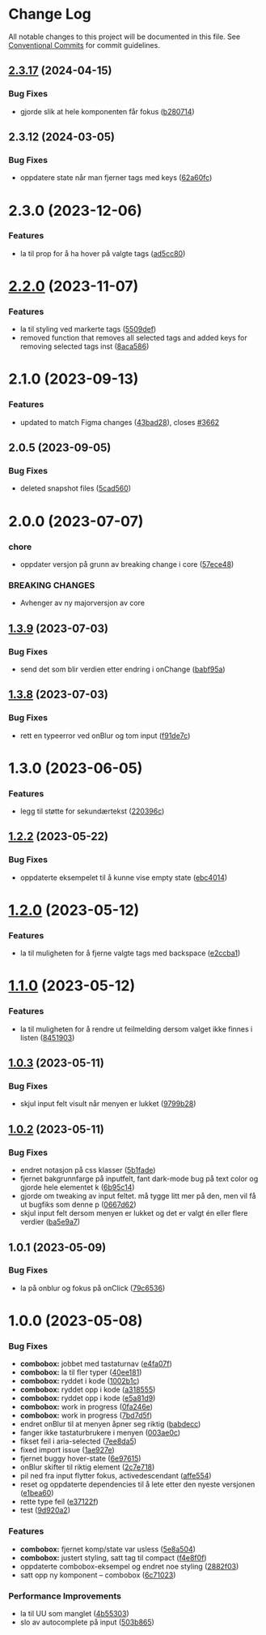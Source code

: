 # Change Log

All notable changes to this project will be documented in this file.
See [Conventional Commits](https://conventionalcommits.org) for commit guidelines.

## [2.3.17](https://github.com/fremtind/jokul/compare/@fremtind/jkl-combobox-react@2.3.16...@fremtind/jkl-combobox-react@2.3.17) (2024-04-15)

### Bug Fixes

- gjorde slik at hele komponenten får fokus ([b280714](https://github.com/fremtind/jokul/commit/b28071490132470c0207834e517735f3df1e2011))

## 2.3.12 (2024-03-05)

### Bug Fixes

- oppdatere state når man fjerner tags med keys ([62a60fc](https://github.com/fremtind/jokul/commit/62a60fcc7dd263ec814af12aab3c811d9af8f819))

# 2.3.0 (2023-12-06)

### Features

- la til prop for å ha hover på valgte tags ([ad5cc80](https://github.com/fremtind/jokul/commit/ad5cc80805feddae7cda06260d672dd4331add04))

# [2.2.0](https://github.com/fremtind/jokul/compare/@fremtind/jkl-combobox-react@2.1.12...@fremtind/jkl-combobox-react@2.2.0) (2023-11-07)

### Features

- la til styling ved markerte tags ([5509def](https://github.com/fremtind/jokul/commit/5509def412d9668c09a6bcfed2d97fd01440ffaa))
- removed function that removes all selected tags and added keys for removing selected tags inst ([8aca586](https://github.com/fremtind/jokul/commit/8aca586ecc75d6b383f09deaee72c43344776dfa))

# 2.1.0 (2023-09-13)

### Features

-   updated to match Figma changes ([43bad28](https://github.com/fremtind/jokul/commit/43bad2814d706bb9f78c95c514688d530af96f01)), closes [#3662](https://github.com/fremtind/jokul/issues/3662)

## 2.0.5 (2023-09-05)

### Bug Fixes

-   deleted snapshot files ([5cad560](https://github.com/fremtind/jokul/commit/5cad560a9757a56715ed64f93265e56efffaa427))

# 2.0.0 (2023-07-07)

### chore

-   oppdater versjon på grunn av breaking change i core ([57ece48](https://github.com/fremtind/jokul/commit/57ece48fa0192fe825b544fdac24cdd56e58d0df))

### BREAKING CHANGES

-   Avhenger av ny majorversjon av core

## [1.3.9](https://github.com/fremtind/jokul/compare/@fremtind/jkl-combobox-react@1.3.8...@fremtind/jkl-combobox-react@1.3.9) (2023-07-03)

### Bug Fixes

-   send det som blir verdien etter endring i onChange ([babf95a](https://github.com/fremtind/jokul/commit/babf95acd0820c516340b524dd8b8fa02c2fb04c))

## [1.3.8](https://github.com/fremtind/jokul/compare/@fremtind/jkl-combobox-react@1.3.7...@fremtind/jkl-combobox-react@1.3.8) (2023-07-03)

### Bug Fixes

-   rett en typeerror ved onBlur og tom input ([f91de7c](https://github.com/fremtind/jokul/commit/f91de7c5383bddf567ee82ea1327db29b25faac6))

# 1.3.0 (2023-06-05)

### Features

-   legg til støtte for sekundærtekst ([220396c](https://github.com/fremtind/jokul/commit/220396c58530865704a857282ddd0c8dd4bbd092))

## [1.2.2](https://github.com/fremtind/jokul/compare/@fremtind/jkl-combobox-react@1.2.1...@fremtind/jkl-combobox-react@1.2.2) (2023-05-22)

### Bug Fixes

-   oppdaterte eksempelet til å kunne vise empty state ([ebc4014](https://github.com/fremtind/jokul/commit/ebc4014480c40ab239f1b4375dc4c92b67174bde))

# [1.2.0](https://github.com/fremtind/jokul/compare/@fremtind/jkl-combobox-react@1.1.0...@fremtind/jkl-combobox-react@1.2.0) (2023-05-12)

### Features

-   la til muligheten for å fjerne valgte tags med backspace ([e2ccba1](https://github.com/fremtind/jokul/commit/e2ccba154a27702225d944ead4e3d201b6232846))

# [1.1.0](https://github.com/fremtind/jokul/compare/@fremtind/jkl-combobox-react@1.0.4...@fremtind/jkl-combobox-react@1.1.0) (2023-05-12)

### Features

-   la til muligheten for å rendre ut feilmelding dersom valget ikke finnes i listen ([8451903](https://github.com/fremtind/jokul/commit/84519031c5dd076602abaef44fae17a8699c7f4a))

## [1.0.3](https://github.com/fremtind/jokul/compare/@fremtind/jkl-combobox-react@1.0.2...@fremtind/jkl-combobox-react@1.0.3) (2023-05-11)

### Bug Fixes

-   skjul input felt visult når menyen er lukket ([9799b28](https://github.com/fremtind/jokul/commit/9799b28047d7056de104ae6ff0e1145d17744428))

## [1.0.2](https://github.com/fremtind/jokul/compare/@fremtind/jkl-combobox-react@1.0.1...@fremtind/jkl-combobox-react@1.0.2) (2023-05-11)

### Bug Fixes

-   endret notasjon på css klasser ([5b1fade](https://github.com/fremtind/jokul/commit/5b1faded363d4a91a9aa237f5d1eba75aaa25b88))
-   fjernet bakgrunnfarge på inputfelt, fant dark-mode bug på text color og gjorde hele elementet k ([6b95c14](https://github.com/fremtind/jokul/commit/6b95c14191fdb15783d69ed6f048f9d3f0149cbd))
-   gjorde om tweaking av input feltet. må tygge litt mer på den, men vil få ut bugfiks som denne p ([0667d62](https://github.com/fremtind/jokul/commit/0667d6248acc04539ffdb4c71e14a45a76043b31))
-   skjul input felt dersom menyen er lukket og det er valgt én eller flere verdier ([ba5e9a7](https://github.com/fremtind/jokul/commit/ba5e9a7399a0bbbe23ba62f18a4da5fbbdee7859))

## 1.0.1 (2023-05-09)

### Bug Fixes

-   la på onblur og fokus på onClick ([79c6536](https://github.com/fremtind/jokul/commit/79c6536324cdc79ac339e80061081afc9d3c2ad0))

# 1.0.0 (2023-05-08)

### Bug Fixes

-   **combobox:** jobbet med tastaturnav ([e4fa07f](https://github.com/fremtind/jokul/commit/e4fa07fb24fd316542dfd8d3ff5ab10a23516ed3))
-   **combobox:** la til fler typer ([40ee181](https://github.com/fremtind/jokul/commit/40ee18158e76b882a8e3bac3cb6af38d86ded12a))
-   **combobox:** ryddet i kode ([1002b1c](https://github.com/fremtind/jokul/commit/1002b1c21aa4370fbe25897b9557a472592b19bd))
-   **combobox:** ryddet opp i kode ([a318555](https://github.com/fremtind/jokul/commit/a318555bb9357a6c2351bbdd05f5d805b8913a15))
-   **combobox:** ryddet opp i kode ([e5a81d9](https://github.com/fremtind/jokul/commit/e5a81d9bb42acb4ea90f0c36f4176a102f0f0242))
-   **combobox:** work in progress ([0fa246e](https://github.com/fremtind/jokul/commit/0fa246ec8b24941415e60933c55d42fcc113fb21))
-   **combobox:** work in progress ([7bd7d5f](https://github.com/fremtind/jokul/commit/7bd7d5f3fbd82f68a8fb0d3036059e23d927d95f))
-   endret onBlur til at menyen åpner seg riktig ([babdecc](https://github.com/fremtind/jokul/commit/babdecc86ba3bf77cf888d46e214e18348ed10d4))
-   fanger ikke tastaturbrukere i menyen ([003ae0c](https://github.com/fremtind/jokul/commit/003ae0c0afa455716a45340e5f7ddbdb096221bf))
-   fikset feil i aria-selected ([7ee8da5](https://github.com/fremtind/jokul/commit/7ee8da5a1c45718fb9677d9a240f822ee9738fd4))
-   fixed import issue ([1ae927e](https://github.com/fremtind/jokul/commit/1ae927e5fc24c76a0f72027be1a11a03e68c4234))
-   fjernet buggy hover-state ([6e97615](https://github.com/fremtind/jokul/commit/6e976157300a0a914d46482a067fa0fff4caf2b4))
-   onBlur skifter til riktig element ([2c7e718](https://github.com/fremtind/jokul/commit/2c7e7180777b88d0469bafdea506c2c584322f07))
-   pil ned fra input flytter fokus, activedescendant ([affe554](https://github.com/fremtind/jokul/commit/affe5543dc2f893243302db081162d755283cae2))
-   reset og oppdaterte dependencies til å lete etter den nyeste versjonen ([e1bea60](https://github.com/fremtind/jokul/commit/e1bea60744ab44d6d5ed9d27e0c83a562bedc184))
-   rette type feil ([e37122f](https://github.com/fremtind/jokul/commit/e37122faeb92e6a3248e6107e4266e5a3cd9b26d))
-   test ([9d920a2](https://github.com/fremtind/jokul/commit/9d920a20c79b73b09a714d25b7eaf8ce26bf6449))

### Features

-   **combobox:** fjernet komp/state var usless ([5e8a504](https://github.com/fremtind/jokul/commit/5e8a5043bf0c2415126e3421a1f695bbb2a26d93))
-   **combobox:** justert styling, satt tag til compact ([f4e8f0f](https://github.com/fremtind/jokul/commit/f4e8f0f25658ce32b2c5df7044d234ff5b2cf8e4))
-   oppdaterte combobox-eksempel og endret noe styling ([2882f03](https://github.com/fremtind/jokul/commit/2882f03bc058dd07eec310c6a6d73f710ffd7727))
-   satt opp ny komponent – combobox ([6c71023](https://github.com/fremtind/jokul/commit/6c71023084243c736a0b89d36bcb1b08ddadb5ce))

### Performance Improvements

-   la til UU som manglet ([4b55303](https://github.com/fremtind/jokul/commit/4b55303c1a3ac70f2d58f59022a7142b39ae138b))
-   slo av autocomplete på input ([503b865](https://github.com/fremtind/jokul/commit/503b86517ce9197f5e701d3511d0a7815af6da6b))
